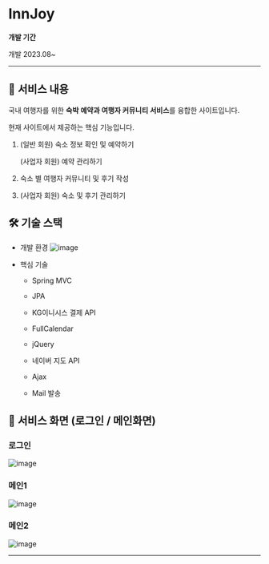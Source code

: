 # InnJoy

**개발 기간**

개발 2023.08~

---

## 📜 서비스 내용


국내 여행자를 위한 **숙박 예약과 여행자 커뮤니티 서비스**를 융합한 사이트입니다.

현재 사이트에서 제공하는 핵심 기능입니다.

1. (일반 회원) 숙소 정보 확인 및 예약하기 
    
    (사업자 회원) 예약 관리하기
    
2. 숙소 별 여행자 커뮤니티 및 후기 작성
3. (사업자 회원) 숙소 및 후기 관리하기

## 🛠 기술 스택

- 개발 환경
    ![image](https://github.com/ChungDaEun/InnJoy/assets/144768427/373b13c9-fb9e-4458-87c1-c14e519c5c12)

    
- 핵심 기술
    
    
    - Spring MVC
    - JPA
    - KG이니시스 결제 API
    
    - FullCalendar
    - jQuery
    - 네이버 지도 API
    
    - Ajax
    - Mail 발송

## 👀 서비스 화면 (로그인 / 메인화면)

### 로그인
![image](https://github.com/ChungDaEun/InnJoy/assets/144768427/21d18ec9-a70e-4006-9c66-f78424d708bf)


### 메인1
![image](https://github.com/ChungDaEun/InnJoy/assets/144768427/fc00215f-a0bc-4bf5-87d5-44fae9c21414)


### 메인2
![image](https://github.com/ChungDaEun/InnJoy/assets/144768427/f8c454b1-b0dd-4ea5-b117-1690a59d2d62)


---
